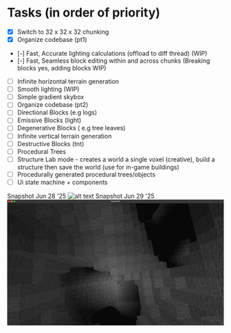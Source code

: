 # Tasks (in order of priority)

- [x] Switch to 32 x 32 x 32 chunking
- [x] Organize codebase (pt1)
- [-] Fast, Accurate lighting calculations (offload to diff thread) (WIP)
- [-] Fast, Seamless block editing within and across chunks (Breaking blocks yes, adding blocks WIP)
- [ ] Infinite horizontal terrain generation
- [ ] Smooth lighting (WIP)
- [ ] Simple gradient skybox
- [ ] Organize codebase (pt2)
- [ ] Directional Blocks (e.g logs)
- [ ] Emissive Blocks (light)
- [ ] Degenerative Blocks ( e.g tree leaves)
- [ ] Infinite vertical terrain generation
- [ ] Destructive Blocks (tnt)
- [ ] Procedural Trees
- [ ] Structure Lab mode - creates a world a single voxel (creative), build a structure then save the world (use for in-game buildings)
- [ ] Procedurally generated procedural trees/objects
- [ ] Ui state machine + components

Snapshot Jun 28 '25
![alt text](assets/gamePhotos/image.png)
Snapshot Jun 29 '25
![alt text](assets/gamePhotos/cave.png)
